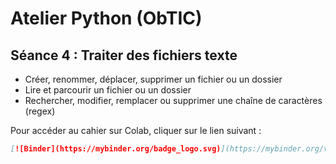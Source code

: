# Atelier Python (ObTIC)

 ## Séance 4 : Traiter des fichiers texte 

* Créer, renommer, déplacer, supprimer un fichier ou un dossier 
* Lire et parcourir un fichier ou un dossier 
* Rechercher, modifier, remplacer ou supprimer une chaîne de caractères (regex)



Pour accéder au cahier sur Colab, cliquer sur le lien suivant :

```markdown
[![Binder](https://mybinder.org/badge_logo.svg)](https://mybinder.org/v2/gh/manip_fichiers_texte/HEAD)
```